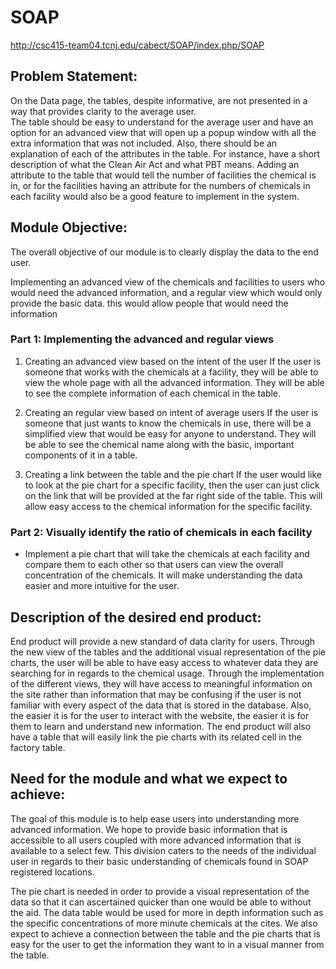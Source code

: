 # SOAP

<http://csc415-team04.tcnj.edu/cabect/SOAP/index.php/SOAP>

## Problem Statement:    
On the Data page, the tables, despite informative, are not presented in a way that provides clarity to the average user.  
The table should be easy to understand for the average user and have an option for an advanced view that will open up a popup 
window with all the extra information that was not included.  Also, there should be an explanation of each of the attributes
in the table.  For instance, have a short description of what the Clean Air Act and what PBT means. Adding an attribute to the 
table that would tell the number of facilities the chemical is in, or for the facilities having an attribute for the numbers of 
chemicals in each facility would also be a good feature to implement in the system.  
                        
## Module Objective:                    
The overall objective of our module is to clearly display the data to the end user.  

Implementing an advanced view of the chemicals and facilities to users who would need the advanced information, and a regular 
view which would only provide the basic data. this would allow people that would need the information 


### Part 1: Implementing the advanced and regular views    

1.  Creating an advanced view based on the intent of the user
If the user is someone that works with the chemicals at a facility, they will be able to view the whole page with 
all the advanced information. They will be able to see the complete information of each chemical in the table.

2. Creating an regular view based on intent of average users
If the user is someone that just wants to know the chemicals in use, there will be a simplified view that would be easy 
for anyone to understand. They will be able to see the chemical name along with the basic, important components of it in a table.

3. Creating a link between the table and the pie chart
If the user would like to look at the pie chart for a specific facility, then the user can just click on the link that will 
be provided at the far right side of the table.  This will allow easy access to the chemical information for the specific facility.  


### Part 2: Visually identify the ratio of chemicals in each facility

- Implement a pie chart that will take the chemicals at each facility and compare them to each other so that users can view 
the overall concentration of the chemicals.  It will make understanding the data easier and more intuitive for the user.    
                
## Description of the desired end product:
End product will provide a new standard of data clarity for users.  Through the new view of the tables and the additional 
visual representation of the pie charts, the user will be able to have easy access to whatever data they are searching for in 
regards to the chemical usage.  Through the implementation of the different views, they will have access to meaningful information 
on the site rather than information that may be confusing if the user is not familiar with every aspect of the data that is stored 
in the database.  Also, the easier it is for the user to interact with the website, the easier it is for them to learn and understand
new information. The end product will also have a table that will easily link the pie charts with its related cell in the factory 
table.  
                                
## Need for the module and what we expect to achieve:    
The goal of this module is to help ease users into understanding more advanced information. We hope to provide basic information
that is accessible to all users coupled with more advanced information that is available to a select few.  This division caters
to the needs of the individual user in regards to their basic understanding of chemicals found in SOAP registered locations.
  
The pie chart is needed in order to provide a visual representation of the data so that it can ascertained quicker than one would
be able to without the aid.  The data table would be used for more in depth information such as the specific concentrations of more
minute chemicals at the cites.  We also expect to achieve a connection between the table and the pie charts that is easy for the user to get the information they want to in a visual manner from the table. 
